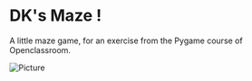 # DK's Maze !
A little maze game, for an exercise from the Pygame course of Openclassroom.

![Picture](http://image.noelshack.com/fichiers/2018/38/3/1537374057-dk.png)
